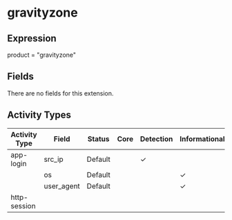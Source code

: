 gravityzone
===========

Expression
----------

product = "gravityzone"

Fields
------

There are no fields for this extension.

Activity Types
--------------

| Activity Type | Field      | Status  | Core | Detection | Informational |
| ------------- | ---------- | ------- | ---- | --------- | ------------- |
| app-login     | src_ip     | Default |      | &#10003;  |               |
|               | os         | Default |      |           | &#10003;      |
|               | user_agent | Default |      |           | &#10003;      |
| http-session  |            |         |      |           |               |

